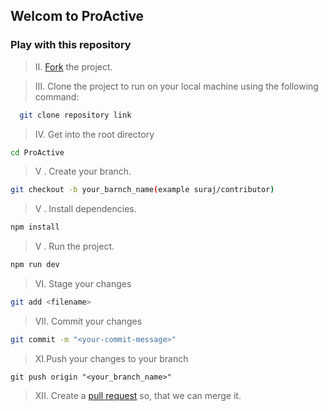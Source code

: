 ## Welcom to ProActive

### Play with this repository

> &#8545;. [Fork](https://github.com/DevsDialogue/ProActive.git/fork) the project.

> &#8546;. Clone the project to run on your local machine using the following command:

```sh
  git clone repository link
```

> &#8547;. Get into the root directory

```sh
cd ProActive
```

> &#8548; . Create your branch.

```sh
git checkout -b your_barnch_name(example suraj/contributor)
```

> &#8548; . Install dependencies.

```sh
npm install
```

> &#8548; . Run the project.

```sh
npm run dev
```

> &#8549;. Stage your changes

```sh
git add <filename>
```

> &#8550;. Commit your changes

```sh
git commit -m "<your-commit-message>"
```

> &#8554;.Push your changes to your branch

```
git push origin "<your_branch_name>"
```

> &#8555;. Create a [pull request](https://github.com/Suraj-kumar00/Getting-started-with-Git-Github/compare) so, that we can merge it.

